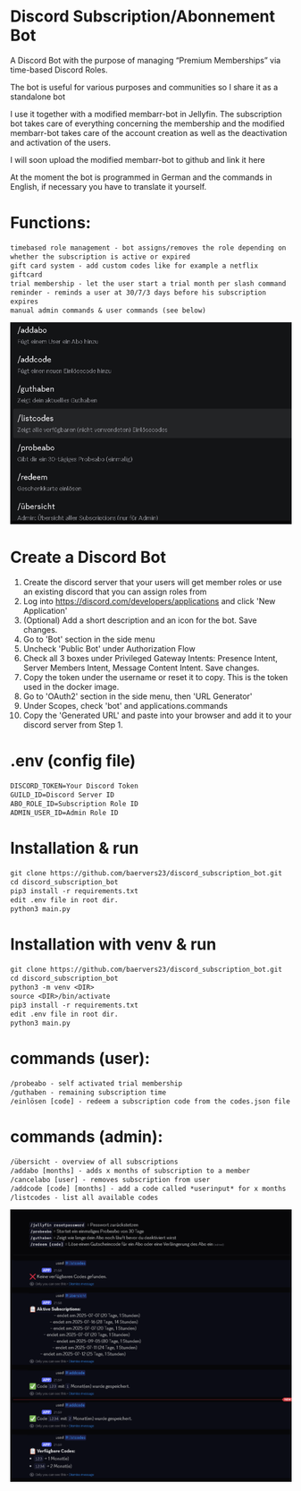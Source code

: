 # Discord Subscription/Abonnement Bot

A Discord Bot with the purpose of managing “Premium Memberships” via time-based Discord Roles.

The bot is useful for various purposes and communities so I share it as a standalone bot

I use it together with a modified membarr-bot in Jellyfin. The subscription bot takes care of everything concerning the membership and the modified membarr-bot takes care of the account creation as well as the deactivation and activation of the users. 

I will soon upload the modified membarr-bot to github and link it here

At the moment the bot is programmed in German and the commands in English, if necessary you have to translate it yourself.

# Functions:
```
timebased role management - bot assigns/removes the role depending on whether the subscription is active or expired
gift card system - add custom codes like for example a netflix giftcard
trial membership - let the user start a trial month per slash command
reminder - reminds a user at 30/7/3 days before his subscription expires
manual admin commands & user commands (see below)
```
![Functions](img/1.png)

# Create a Discord Bot
 1) Create the discord server that your users will get member roles or use an existing discord that you can assign roles from
 2) Log into https://discord.com/developers/applications and click 'New Application'
 3) (Optional) Add a short description and an icon for the bot. Save changes.
 4) Go to 'Bot' section in the side menu
 5) Uncheck 'Public Bot' under Authorization Flow
 6) Check all 3 boxes under Privileged Gateway Intents: Presence Intent, Server Members Intent, Message Content Intent. Save changes.
 7) Copy the token under the username or reset it to copy. This is the token used in the docker image.
 8) Go to 'OAuth2' section in the side menu, then 'URL Generator'
 9) Under Scopes, check 'bot' and applications.commands
10) Copy the 'Generated URL' and paste into your browser and add it to your discord server from Step 1.

# .env (config file)
```
DISCORD_TOKEN=Your Discord Token
GUILD_ID=Discord Server ID
ABO_ROLE_ID=Subscription Role ID
ADMIN_USER_ID=Admin Role ID
```

# Installation & run
```
git clone https://github.com/baervers23/discord_subscription_bot.git
cd discord_subscription_bot
pip3 install -r requirements.txt 
edit .env file in root dir.
python3 main.py
```

# Installation with venv & run
```
git clone https://github.com/baervers23/discord_subscription_bot.git
cd discord_subscription_bot
python3 -m venv <DIR>
source <DIR>/bin/activate
pip3 install -r requirements.txt 
edit .env file in root dir.
python3 main.py
```

# commands (user):
```
/probeabo - self activated trial membership
/guthaben - remaining subscription time
/einlösen [code] - redeem a subscription code from the codes.json file
```

# commands (admin):
```
/übersicht - overview of all subscriptions
/addabo [months] - adds x months of subscription to a member
/cancelabo [user] - removes subscription from user
/addcode [code] [months] - add a code called *userinput* for x months
/listcodes - list all available codes 
```

![commands](img/3.png)

